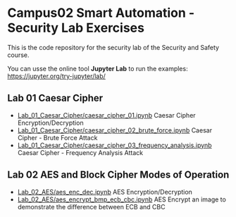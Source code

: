 # Campus02 Smart Automation - Security Lab Exercises
This is the code repository for the security lab of the Security and Safety course.

You can usse the online tool **Jupyter Lab** to run the examples: https://jupyter.org/try-jupyter/lab/

## Lab 01 Caesar Cipher
* [Lab_01_Caesar_Cipher/caesar_cipher_01.ipynb](Lab_01_Caesar_Cipher/caesar_cipher_01.ipynb)  Caesar Cipher Encryption/Decryption
* [Lab_01_Caesar_Cipher/caesar_cipher_02_brute_force.ipynb](Lab_01_Caesar_Cipher/caesar_cipher_02_brute_force.ipynb)  Caesar Cipher - Brute Force Attack
* [Lab_01_Caesar_Cipher/caesar_cipher_03_frequency_analysis.ipynb](Lab_01_Caesar_Cipher/caesar_cipher_03_frequency_analysis.ipynb)  Caesar Cipher - Frequency Analysis Attack

## Lab 02 AES and Block Cipher Modes of Operation
* [Lab_02_AES/aes_enc_dec.ipynb](Lab_02_AES/aes_enc_dec.ipynb)  AES Encryption/Decryption
* [Lab_02_AES/aes_encrypt_bmp_ecb_cbc.ipynb](Lab_02_AES/aes_encrypt_bmp_ecb_cbc.ipynb)  AES Encrypt an image to demonstrate the difference between ECB and CBC
